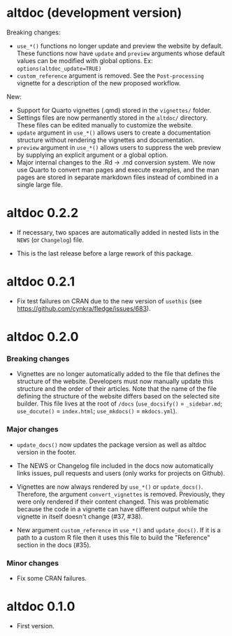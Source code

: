 # altdoc (development version)

Breaking changes:

* `use_*()` functions no longer update and preview the website by default. These functions now have `update` and `preview` arguments whose default values can be modified with global options. Ex: `options(altdoc_update=TRUE)`
* `custom_reference` argument is removed. See the `Post-processing` vignette for a description of the new proposed workflow.

New:

* Support for Quarto vignettes (.qmd) stored in the `vignettes/` folder.
* Settings files are now permanently stored in the `altdoc/` directory. These files can be edited manually to customize the website.
* `update` argument in `use_*()` allows users to create a documentation structure without rendering the vignettes and documentation.
* `preview` argument in `use_*()` allows users to suppress the web preview by supplying an explicit argument or a global option.
* Major internal changes to the .Rd -> .md conversion system. We now use Quarto to convert man pages and execute examples, and the man pages are stored in separate markdown files instead of combined in a single large file.

# altdoc 0.2.2

* If necessary, two spaces are automatically added in nested lists in the `NEWS` 
  (or `Changelog`) file. 
  
* This is the last release before a large rework of this package.

# altdoc 0.2.1

* Fix test failures on CRAN due to the new version of `usethis` 
  (see https://github.com/cynkra/fledge/issues/683).

# altdoc 0.2.0 

### Breaking changes

* Vignettes are no longer automatically added to the file that defines the structure
  of the website. Developers must now manually update this structure and the order
  of their articles. Note that the name of the file defining the structure of the 
  website differs based on the selected site builder. This file lives at the root
  of `/docs` (`use_docsify()` = `_sidebar.md`; `use_docute()` = `index.html`; 
  `use_mkdocs()` = `mkdocs.yml`).
  

### Major changes
  
* `update_docs()` now updates the package version as well as altdoc version in 
  the footer.
  
* The NEWS or Changelog file included in the docs now automatically links issues,
  pull requests and users (only works for projects on Github).
  
* Vignettes are now always rendered by `use_*()` or `update_docs()`. Therefore,
  the argument `convert_vignettes` is removed. Previously, they were only rendered 
  if their content changed. This was problematic because the code in a vignette 
  can have different output while the vignette in itself doesn't change (#37, #38).
  
* New argument `custom_reference` in `use_*()` and `update_docs()`. If it is a
  path to a custom R file then it uses this file to build the "Reference" section
  in the docs (#35).
  
### Minor changes

* Fix some CRAN failures.



# altdoc 0.1.0

* First version.
